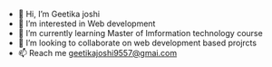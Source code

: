 - 👋 Hi, I’m Geetika joshi
- 👀 I’m interested in Web development
- 🌱 I’m currently learning Master of Imformation technology course
- 💞️ I’m looking to collaborate on web development based projrcts
- 📫 Reach me geetikajoshi9557@gmai.com 


